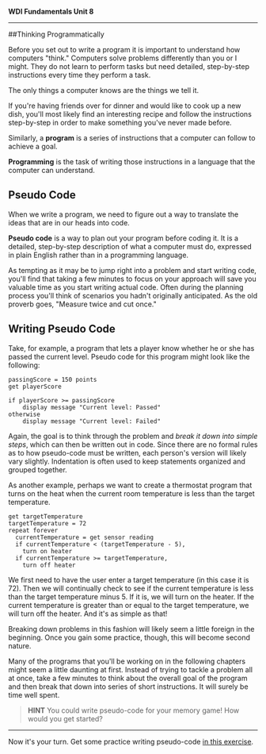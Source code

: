 **WDI Fundamentals Unit 8**

---

##Thinking Programmatically

Before you set out to write a program it is important to understand how computers "think." Computers solve problems differently than you or I might. They do not learn to perform tasks but need detailed, step-by-step instructions every time they perform a task.

The only things a computer knows are the things we tell it.

If you're having friends over for dinner and would like to cook up a new dish, you'll most likely find an interesting recipe and follow the instructions step-by-step in order to make something you've never made before.

Similarly, a **program** is a series of instructions that a computer can follow to achieve a goal.

**Programming** is the task of writing those instructions in a language that the computer can understand.


## Pseudo Code

When we write a program, we need to figure out a way to translate the ideas that are in our heads into code.

**Pseudo code** is a way to plan out your program before coding it. It is a detailed, step-by-step description of what a computer must do, expressed in plain English rather than in a programming language.

As tempting as it may be to jump right into a problem and start writing code, you'll find that taking a few minutes to focus on your approach will save you valuable time as you start writing actual code. Often during the planning process you'll think of scenarios you hadn't originally anticipated. As the old proverb goes, "Measure twice and cut once."

## Writing Pseudo Code

Take, for example, a program that lets a player know whether he or she has passed the current level. Pseudo code for this program might look like the following:

```
passingScore = 150 points
get playerScore

if playerScore >= passingScore
	display message "Current level: Passed"
otherwise
	display message "Current level: Failed"

```

Again, the goal is to think through the problem and *break it down into simple steps*, which can then be written out in code. Since there are no formal rules as to how pseudo-code must be written, each person's version will likely vary slightly. Indentation is often used to keep statements organized and grouped together.

As another example, perhaps we want to create a thermostat program that turns on the heat when the current room temperature is less than the target temperature.

```
get targetTemperature
targetTemperature = 72
repeat forever
  currentTemperature = get sensor reading
  if currentTemperature < (targetTemperature - 5),
    turn on heater
  if currentTemperature >= targetTemperature,
    turn off heater

```
We first need to have the user enter a target temperature (in this case it is 72). Then we will continually check to see if the current temperature is less than the target temperature minus 5. If it is, we will turn on the heater. If the current temperature is greater than or equal to the target temperature, we will turn off the heater. And it's as simple as that!

Breaking down problems in this fashion will likely seem a little foreign in the beginning. Once you gain some practice, though, this will become second nature.

Many of the programs that you'll be working on in the following chapters might seem a little daunting at first. Instead of trying to tackle a problem all at once, take a few minutes to think about the overall goal of the program and then break that down into series of short instructions. It will surely be time well spent.

> **HINT** You could write pseudo-code for your memory game! How would you get started? 

---

Now it's your turn. Get some practice writing pseudo-code [in this exercise](03_exercise.md).
